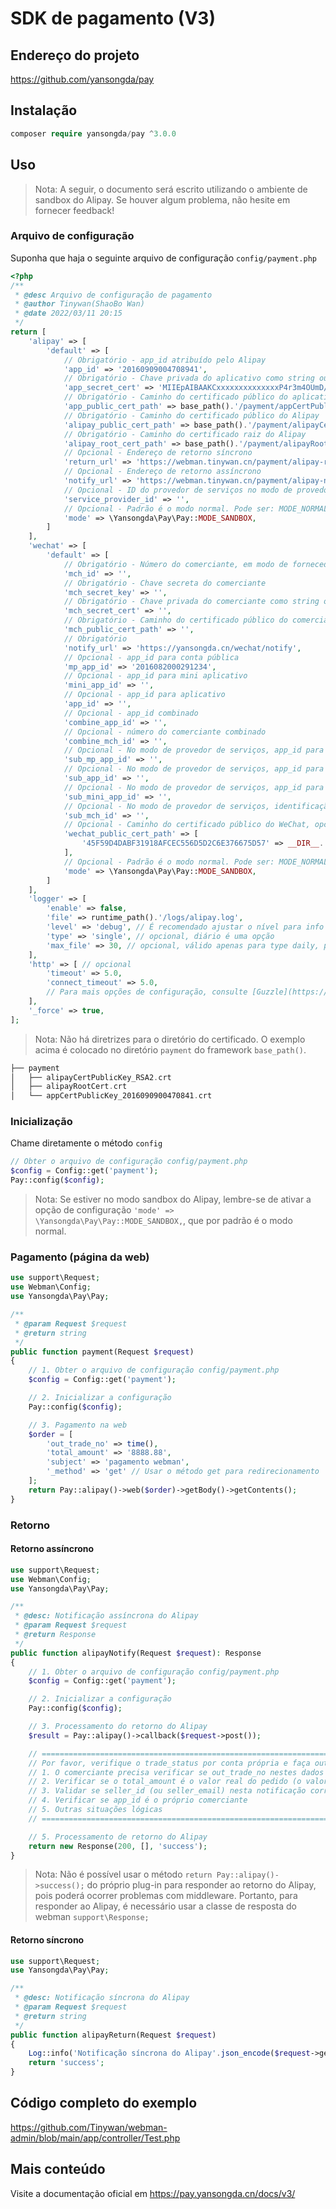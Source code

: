 # SDK de pagamento (V3)

## Endereço do projeto

 https://github.com/yansongda/pay

## Instalação

```php
composer require yansongda/pay ^3.0.0
```

## Uso

> Nota: A seguir, o documento será escrito utilizando o ambiente de sandbox do Alipay. Se houver algum problema, não hesite em fornecer feedback!

### Arquivo de configuração

Suponha que haja o seguinte arquivo de configuração `config/payment.php`

```php
<?php
/**
 * @desc Arquivo de configuração de pagamento
 * @author Tinywan(ShaoBo Wan)
 * @date 2022/03/11 20:15
 */
return [
    'alipay' => [
        'default' => [
            // Obrigatório - app_id atribuído pelo Alipay
            'app_id' => '20160909004708941',
            // Obrigatório - Chave privada do aplicativo como string ou caminho
            'app_secret_cert' => 'MIIEpAIBAAKCxxxxxxxxxxxxxxP4r3m4OUmD/+XDgCg==',
            // Obrigatório - Caminho do certificado público do aplicativo
            'app_public_cert_path' => base_path().'/payment/appCertPublicKey_2016090900470841.crt',
            // Obrigatório - Caminho do certificado público do Alipay
            'alipay_public_cert_path' => base_path().'/payment/alipayCertPublicKey_RSA2.crt',
            // Obrigatório - Caminho do certificado raiz do Alipay
            'alipay_root_cert_path' => base_path().'/payment/alipayRootCert.crt',
            // Opcional - Endereço de retorno síncrono
            'return_url' => 'https://webman.tinywan.cn/payment/alipay-return',
            // Opcional - Endereço de retorno assíncrono
            'notify_url' => 'https://webman.tinywan.cn/payment/alipay-notify',
            // Opcional - ID do provedor de serviços no modo de provedor de serviços, usado quando o modo é Pay::MODE_SERVICE
            'service_provider_id' => '',
            // Opcional - Padrão é o modo normal. Pode ser: MODE_NORMAL, MODE_SANDBOX, MODE_SERVICE
            'mode' => \Yansongda\Pay\Pay::MODE_SANDBOX,
        ]
    ],
    'wechat' => [
        'default' => [
            // Obrigatório - Número do comerciante, em modo de fornecedor de serviços, é o número do comerciante do fornecedor de serviços
            'mch_id' => '',
            // Obrigatório - Chave secreta do comerciante
            'mch_secret_key' => '',
            // Obrigatório - Chave privada do comerciante como string ou caminho
            'mch_secret_cert' => '',
            // Obrigatório - Caminho do certificado público do comerciante
            'mch_public_cert_path' => '',
            // Obrigatório
            'notify_url' => 'https://yansongda.cn/wechat/notify',
            // Opcional - app_id para conta pública 
            'mp_app_id' => '2016082000291234',
            // Opcional - app_id para mini aplicativo
            'mini_app_id' => '',
            // Opcional - app_id para aplicativo
            'app_id' => '',
            // Opcional - app_id combinado
            'combine_app_id' => '',
            // Opcional - número do comerciante combinado
            'combine_mch_id' => '',
            // Opcional - No modo de provedor de serviços, app_id para subconta pública
            'sub_mp_app_id' => '',
            // Opcional - No modo de provedor de serviços, app_id para sub aplicativo
            'sub_app_id' => '',
            // Opcional - No modo de provedor de serviços, app_id para sub mini aplicativo
            'sub_mini_app_id' => '',
            // Opcional - No modo de provedor de serviços, identificação do subcomerciante
            'sub_mch_id' => '',
            // Opcional - Caminho do certificado público do WeChat, opcional, é altamente recomendável configurar este parâmetro no modo php-fpm
            'wechat_public_cert_path' => [
                '45F59D4DABF31918AFCEC556D5D2C6E376675D57' => __DIR__.'/Cert/wechatPublicKey.crt',
            ],
            // Opcional - Padrão é o modo normal. Pode ser: MODE_NORMAL, MODE_SERVICE
            'mode' => \Yansongda\Pay\Pay::MODE_SANDBOX,
        ]
    ],
    'logger' => [
        'enable' => false,
        'file' => runtime_path().'/logs/alipay.log',
        'level' => 'debug', // É recomendado ajustar o nível para info em ambientes de produção e para debug em ambientes de desenvolvimento
        'type' => 'single', // opcional, diário é uma opção
        'max_file' => 30, // opcional, válido apenas para type daily, padrão 30 dias
    ],
    'http' => [ // opcional
        'timeout' => 5.0,
        'connect_timeout' => 5.0,
        // Para mais opções de configuração, consulte [Guzzle](https://guzzle-cn.readthedocs.io/zh_CN/latest/request-options.html)
    ],
    '_force' => true,
];
```
> Nota: Não há diretrizes para o diretório do certificado. O exemplo acima é colocado no diretório `payment` do framework `base_path()`.

```php
├── payment
│   ├── alipayCertPublicKey_RSA2.crt
│   ├── alipayRootCert.crt
│   └── appCertPublicKey_2016090900470841.crt
```

### Inicialização

Chame diretamente o método `config`
```php
// Obter o arquivo de configuração config/payment.php
$config = Config::get('payment');
Pay::config($config);
```
> Nota: Se estiver no modo sandbox do Alipay, lembre-se de ativar a opção de configuração `'mode' => \Yansongda\Pay\Pay::MODE_SANDBOX,`, que por padrão é o modo normal.

### Pagamento (página da web)

```php
use support\Request;
use Webman\Config;
use Yansongda\Pay\Pay;

/**
 * @param Request $request
 * @return string
 */
public function payment(Request $request)
{
    // 1. Obter o arquivo de configuração config/payment.php
    $config = Config::get('payment');

    // 2. Inicializar a configuração
    Pay::config($config);

    // 3. Pagamento na web
    $order = [
        'out_trade_no' => time(),
        'total_amount' => '8888.88',
        'subject' => 'pagamento webman',
        '_method' => 'get' // Usar o método get para redirecionamento
    ];
    return Pay::alipay()->web($order)->getBody()->getContents();
}
```

### Retorno

#### Retorno assíncrono

```php
use support\Request;
use Webman\Config;
use Yansongda\Pay\Pay;

/**
 * @desc: Notificação assíncrona do Alipay
 * @param Request $request
 * @return Response
 */
public function alipayNotify(Request $request): Response
{
    // 1. Obter o arquivo de configuração config/payment.php
    $config = Config::get('payment');

    // 2. Inicializar a configuração
    Pay::config($config);

    // 3. Processamento do retorno do Alipay
    $result = Pay::alipay()->callback($request->post());

    // ===================================================================================================
    // Por favor, verifique o trade_status por conta própria e faça outras verificações lógicas. O Alipay só considera o pagamento como bem-sucedido se o estado de notificação da transação for TRADE_SUCCESS ou TRADE_FINISHED.
    // 1. O comerciante precisa verificar se out_trade_no nestes dados de notificação é o número do pedido criado no sistema do comerciante
    // 2. Verificar se o total_amount é o valor real do pedido (o valor quando o pedido foi criado)
    // 3. Validar se seller_id (ou seller_email) nesta notificação corresponde à parte operacional correspondente ao pedido out_trade_no
    // 4. Verificar se app_id é o próprio comerciante
    // 5. Outras situações lógicas
    // ===================================================================================================

    // 5. Processamento de retorno do Alipay
    return new Response(200, [], 'success');
}
```
> Nota: Não é possível usar o método `return Pay::alipay()->success();` do próprio plug-in para responder ao retorno do Alipay, pois poderá ocorrer problemas com middleware. Portanto, para responder ao Alipay, é necessário usar a classe de resposta do webman `support\Response;`

#### Retorno síncrono

```php
use support\Request;
use Yansongda\Pay\Pay;

/**
 * @desc: Notificação síncrona do Alipay
 * @param Request $request
 * @return string
 */
public function alipayReturn(Request $request)
{
    Log::info('Notificação síncrona do Alipay'.json_encode($request->get()));
    return 'success';
}
```

## Código completo do exemplo

https://github.com/Tinywan/webman-admin/blob/main/app/controller/Test.php

## Mais conteúdo

Visite a documentação oficial em https://pay.yansongda.cn/docs/v3/
